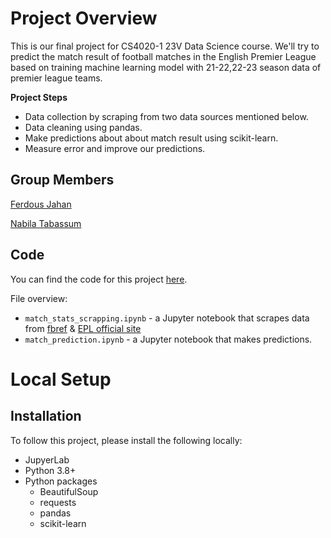 # Project Overview

This is our final project for CS4020-1 23V Data Science course. We'll try to predict the match result of football matches in the English Premier League based on training machine learning model with 21-22,22-23 season data of premier league teams.  

**Project Steps**
 
* Data collection by scraping from two data sources mentioned below.
* Data cleaning using pandas.
* Make predictions about about match result using scikit-learn.
* Measure error and improve our predictions.


## Group Members

[Ferdous Jahan](ferdousjahan2@gmail.com)

[Nabila Tabassum](nabilatabassum147@gmail.com)
## Code

You can find the code for this project [here](https://github.com/Ferdous-Jahan/CS4020-1_23V_Data_Science_Project).

File overview:

* `match_stats_scrapping.ipynb` - a Jupyter notebook that scrapes data from [fbref](https://fbref.com/en/) & [EPL official site](https://www.premierleague.com)
* `match_prediction.ipynb` - a Jupyter notebook that makes predictions.

# Local Setup

## Installation

To follow this project, please install the following locally:

* JupyerLab
* Python 3.8+
* Python packages
    * BeautifulSoup
    * requests
    * pandas
    * scikit-learn
